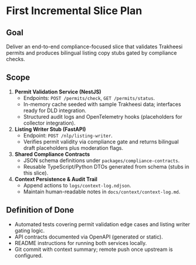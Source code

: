 # First Incremental Slice Plan

## Goal
Deliver an end-to-end compliance-focused slice that validates Trakheesi permits and produces bilingual listing copy stubs gated by compliance checks.

## Scope
1. **Permit Validation Service (NestJS)**
   - Endpoints: `POST /permits/check`, `GET /permits/status`.
   - In-memory cache seeded with sample Trakheesi data; interfaces ready for DLD integration.
   - Structured audit logs and OpenTelemetry hooks (placeholders for collector integration).
2. **Listing Writer Stub (FastAPI)**
   - Endpoint: `POST /nlp/listing-writer`.
   - Verifies permit validity via compliance gate and returns bilingual draft placeholders plus moderation flags.
3. **Shared Compliance Contracts**
   - JSON schema definitions under `packages/compliance-contracts`.
   - Reusable TypeScript/Python DTOs generated from schema (stubs in this slice).
4. **Context Persistence & Audit Trail**
   - Append actions to `logs/context-log.ndjson`.
   - Maintain human-readable notes in `docs/context/context-log.md`.

## Definition of Done
- Automated tests covering permit validation edge cases and listing writer gating logic.
- API contracts documented via OpenAPI (generated or static).
- README instructions for running both services locally.
- Git commit with context summary; remote push once upstream is configured.
